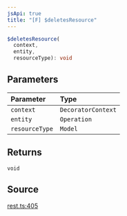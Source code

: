 ```yaml
---
jsApi: true
title: "[F] $deletesResource"
---
```


```ts
$deletesResource(
  context,
  entity,
  resourceType): void
```

## Parameters

| Parameter      | Type               |
| :------------- | :----------------- |
| `context`      | `DecoratorContext` |
| `entity`       | `Operation`        |
| `resourceType` | `Model`            |

## Returns

`void`

## Source

[rest.ts:405](https://github.com/markcowl/cadl/blob/3db15286/packages/rest/src/rest.ts#L405)
